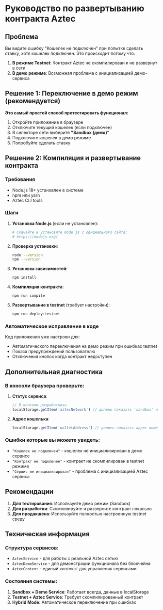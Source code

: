 # Руководство по развертыванию контракта Aztec

## Проблема

Вы видите ошибку "Кошелек не подключен" при попытке сделать ставку, хотя кошелек подключен. Это происходит потому что:

1. **В режиме Testnet**: Контракт Aztec не скомпилирован и не развернут в сети
2. **В демо режиме**: Возможная проблема с инициализацией демо-сервиса

## Решение 1: Переключение в демо режим (рекомендуется)

**Это самый простой способ протестировать функционал:**

1. Откройте приложение в браузере
2. Отключите текущий кошелек (если подключен)
3. В селекторе сети выберите **"Sandbox (демо)"**
4. Подключите кошелек в демо режиме
5. Попробуйте сделать ставку

## Решение 2: Компиляция и развертывание контракта

### Требования

- Node.js 18+ установлен в системе
- npm или yarn
- Aztec CLI tools

### Шаги

1. **Установка Node.js** (если не установлен):
   ```bash
   # Скачайте и установите Node.js с официального сайта:
   # https://nodejs.org/
   ```

2. **Проверка установки**:
   ```bash
   node --version
   npm --version
   ```

3. **Установка зависимостей**:
   ```bash
   npm install
   ```

4. **Компиляция контракта**:
   ```bash
   npm run compile
   ```

5. **Развертывание в testnet** (требует настройки):
   ```bash
   npm run deploy:testnet
   ```

### Автоматическое исправление в коде

Код приложения уже настроен для:

- Автоматического переключения на демо режим при ошибках testnet
- Показа предупреждений пользователю
- Отключения кнопок когда контракт недоступен

## Дополнительная диагностика

### В консоли браузера проверьте:

1. **Статус сервиса**:
   ```javascript
   // В консоли разработчика
   localStorage.getItem('aztecNetwork') // должно показать 'sandbox' или 'testnet'
   ```

2. **Адрес кошелька**:
   ```javascript
   localStorage.getItem('walletAddress') // должен показать адрес кошелька
   ```

### Ошибки которые вы можете увидеть:

- `"Кошелек не подключен"` - кошелек не инициализирован в демо сервисе
- `"Контракт не подключен"` - контракт не скомпилирован в testnet режиме
- `"Сервис не инициализирован"` - проблема с инициализацией Aztec сервиса

## Рекомендации

1. **Для тестирования**: Используйте демо режим (Sandbox)
2. **Для разработки**: Скомпилируйте и разверните контракт локально
3. **Для продакшена**: Используйте полностью настроенную testnet среду

## Техническая информация

### Структура сервисов:

- `AztecService` - для работы с реальной Aztec сетью
- `AztecDemoService` - для демонстрации функционала без блокчейна
- `AztecContext` - единый контекст для управления сервисами

### Состояния системы:

1. **Sandbox + Demo Service**: Работает всегда, данные в localStorage
2. **Testnet + Aztec Service**: Требует скомпилированный контракт
3. **Hybrid Mode**: Автоматическое переключение при ошибках 